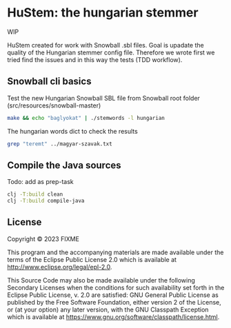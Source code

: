 # HuStem: the hungarian stemmer

WIP

HuStem created for work with Snowball .sbl files.
Goal is upadate the quality of the Hungarian stemmer config file.
Therefore we wrote first we tried find the issues and in this way the tests (TDD workflow).

## Snowball cli basics

Test the new Hungarian Snowball SBL file from Snowball root folder 
(src/resources/snowball-master)

```bash
make && echo "baglyokat" | ./stemwords -l hungarian
```

The hungarian words dict to check the results
```bash 
grep "teremt" ../magyar-szavak.txt
```

## Compile the Java sources

Todo: add as prep-task

```bash
clj -T:build clean
clj -T:build compile-java
```




## License

Copyright © 2023 FIXME

This program and the accompanying materials are made available under the
terms of the Eclipse Public License 2.0 which is available at
http://www.eclipse.org/legal/epl-2.0.

This Source Code may also be made available under the following Secondary
Licenses when the conditions for such availability set forth in the Eclipse
Public License, v. 2.0 are satisfied: GNU General Public License as published by
the Free Software Foundation, either version 2 of the License, or (at your
option) any later version, with the GNU Classpath Exception which is available
at https://www.gnu.org/software/classpath/license.html.
